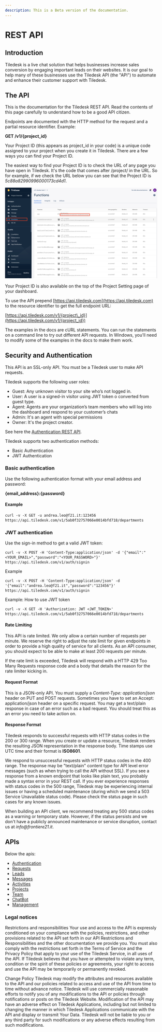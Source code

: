 ```yaml
---
description: This is a Beta version of the documentation.
---
```


# REST API

## Introduction

Tiledesk is a live chat solution that helps businesses increase sales conversion by engaging important leads on their websites. It is our goal to help many of these businesses use the Tiledesk API \(the "API"\) to automate and enhance their customer support with Tiledesk.

## The API

This is the documentation for the Tiledesk REST API. Read the contents of this page carefully to understand how to be a good API citizen.

Endpoints are documented with the HTTP method for the request and a partial resource identifier. Example:

**GET /v1/{project\_id}**

Your Project ID \(this appears as project\_id in your code\) is a unique code assigned to your project when you create it in Tiledesk. There are a few ways you can find your Project ID.

The easiest way to find your Project ID is to check the URL of any page you have open in Tiledesk. It's the code that comes after /project/ in the URL. So for example, if we check the URL below you can see that the Project ID is _5c88a82990996000173cd4d1_.

![](../../.gitbook/assets/image%20%2829%29.png)

Your Project ID is also available on the top of the Project Setting page of your dashboard.

To use the API prepend [https://api.tiledesk.com](https://api.tiledesk.com) to the resource identifier to get the full endpoint URL:

[https://api.tiledesk.com/v1/{project\_id}](https://api.tiledesk.com/v1/{project_id})

The examples in the docs are cURL statements. You can run the statements on a command line to try out different API requests. In Windows, you'll need to modify some of the examples in the docs to make them work.

## Security and Authentication

This API is an SSL-only API. You must be a Tiledesk user to make API requests.

Tiledesk supports the following user roles:

* Guest: Any unknown visitor to your site who’s not logged in.
* User:  A user is a signed-in visitor using JWT token o converted from guest type.
* Agent: Agents are your organization’s team members who will log into the dashboard and respond to your customer’s chats
* Admin: It's an agent with special permissions 
* Owner: It's the project creator.

See here the [Authentication REST API](authentication.md).

Tiledesk supports two authentication methods:

* Basic Authentication
* JWT Authentication

### Basic authentication

Use the following authentication format with your email address and password:

**{email\_address}:{password}**

#### Example

```text
curl -v -X GET -u andrea.leo@f21.it:123456 https://api.tiledesk.com/v1/5ab0f32757066e0014bfd718/departments
```

### JWT authentication

Use the sign-in method to get a valid JWT token:

```text
curl -v -X POST -H 'Content-Type:application/json' -d '{"email":"<YOUR_EMAIL>","password":"<YOUR_PASSWORD>"}' https://api.tiledesk.com/v1/auth/signin
```

Example

```text
curl -v -X POST -H 'Content-Type:application/json' -d '{"email":"andrea.leo@f21.it","password":"123456"}' https://api.tiledesk.com/v1/auth/signin
```

Example: How to use JWT token

```text
curl -v -X GET -H 'Authorization: JWT <JWT_TOKEN>' https://api.tiledesk.com/v1/5ab0f32757066e0014bfd718/departments
```

#### Rate Limiting

This API is rate limited. We only allow a certain number of requests per minute. We reserve the right to adjust the rate limit for given endpoints in order to provide a high quality of service for all clients. As an API consumer, you should expect to be able to make at least 200 requests per minute.

If the rate limit is exceeded, Tiledesk will respond with a HTTP 429 Too Many Requests response code and a body that details the reason for the rate limiter kicking in.

#### Request Format

This is a JSON-only API. You must supply a _Content-Type: application/json_ header on PUT and POST requests. Sometimes you have to set an Accept: application/json header on a specific request. You may get a text/plain response in case of an error such as a bad request. You should treat this as an error you need to take action on.

#### Response Format

Tiledesk responds to successful requests with HTTP status codes in the 200 or 300 range. When you create or update a resource, Tiledesk renders the resulting JSON representation in the response body. Time stamps use UTC time and their format is **ISO8601**.

We respond to unsuccessful requests with HTTP status codes in the 400 range. The response may be "text/plain" content type for API level error messages \(such as when trying to call the API without SSL\). If you see a response from a known endpoint that looks like plain text, you probably made a syntax error in your REST call. If you ever experience responses with status codes in the 500 range, Tiledesk may be experiencing internal issues or having a scheduled maintenance \(during which we send a 503 Service Unavailable status code\). Please check the status page in such cases for any known issues.

When building an API client, we recommend treating any 500 status codes as a warning or temporary state. However, if the status persists and we don't have a publicly announced maintenance or service disruption, contact us at _info@frontiere21.it_.

## APIs

Below the apis:

* [Authentication](authentication.md)
* [Requests](requests.md)
* [Leads](leads.md)
* [Messages](messages.md)
* [Activities](activities.md)
* [Projects](projects.md)
* [Team](team.md)
* [ChatBot](bots/)
* [Management](management-api/)

### Legal notices

Restrictions and responsibilities Your use and access to the API is expressly conditioned on your compliance with the policies, restrictions, and other provisions related to the API set forth in our API Restrictions and Responsibilities and the other documentation we provide you. You must also comply with the restrictions set forth in the Terms of Service and the Privacy Policy that apply to your use of the Tiledesk Service, in all uses of the API. If Tiledesk believes that you have or attempted to violate any term, condition or the spirit of these policies or agreements, your right to access and use the API may be temporarily or permanently revoked.

Change Policy Tiledesk may modify the attributes and resources available to the API and our policies related to access and use of the API from time to time without advance notice. Tiledesk will use commercially reasonable efforts to notify you of any modifications to the API or policies through notifications or posts on the Tiledesk Website. Modification of the API may have an adverse effect on Tiledesk Applications, including but not limited to changing the manner in which Tiledesk Applications communicate with the API and display or transmit Your Data. Tiledesk will not be liable to you or any third party for such modifications or any adverse effects resulting from such modifications.

